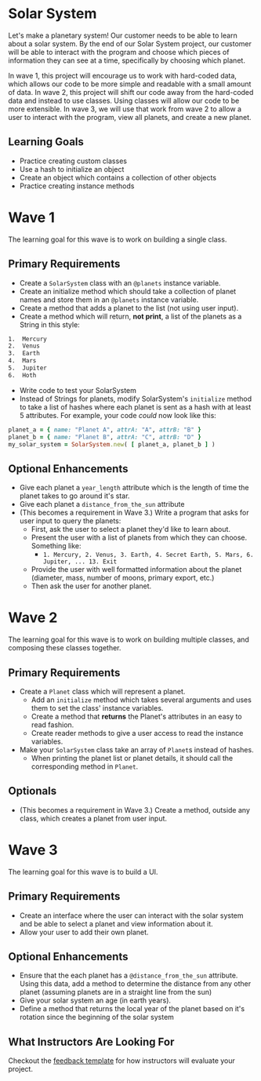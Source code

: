# Solar System
Let's make a planetary system!
Our customer needs to be able to learn about a solar system. By the end of our Solar System project, our customer will be able to interact with the program and choose which pieces of information they can see at a time, specifically by choosing which planet.

In wave 1, this project will encourage us to work with hard-coded data, which allows our code to be more simple and readable with a small amount of data. In wave 2, this project will shift our code away from the hard-coded data and instead to use classes. Using classes will allow our code to be more extensible. In wave 3, we will use that work from wave 2 to allow a user to interact with the program, view all planets, and create a new planet.

## Learning Goals

- Practice creating custom classes
- Use a hash to initialize an object
- Create an object which contains a collection of other objects
- Practice creating instance methods


# Wave 1
The learning goal for this wave is to work on building a single class.

## Primary Requirements
- Create a `SolarSystem` class with an `@planets` instance variable.
- Create an initialize method which should take a collection of planet names and store them in an `@planets` instance variable.
- Create a method that adds a planet to the list (not using user input).
- Create a method which will return, **not print**, a list of the planets as a String in this style:

```bash
1.  Mercury
2.  Venus
3.  Earth
4.  Mars
5.  Jupiter
6.  Hoth
```
- Write code to test your SolarSystem
- Instead of Strings for planets, modify SolarSystem's `initialize` method to take a list of hashes where each planet is sent as a hash with at least 5 attributes. For example, your code _could_ now look like this:
```ruby
planet_a = { name: "Planet A", attrA: "A", attrB: "B" }
planet_b = { name: "Planet B", attrA: "C", attrB: "D" }
my_solar_system = SolarSystem.new( [ planet_a, planet_b ] )
```

## Optional Enhancements
- Give each planet a `year_length` attribute which is the length of time the planet takes to go around it's star.  
- Give each planet a `distance_from_the_sun` attribute
- (This becomes a requirement in Wave 3.) Write a program that asks for user input to query the planets:
  - First, ask the user to select a planet they'd like to learn about.
  - Present the user with a list of planets from which they can choose. Something like:
    - `1. Mercury, 2. Venus, 3. Earth, 4. Secret Earth, 5. Mars, 6. Jupiter, ... 13. Exit`
  - Provide the user with well formatted information about the planet (diameter, mass, number of moons, primary export, etc.)
  - Then ask the user for another planet.

# Wave 2
The learning goal for this wave is to work on building multiple classes, and composing these classes together.

## Primary Requirements
- Create a `Planet` class which will represent a planet.
    - Add an `initialize` method which takes several arguments and uses them to set the class' instance variables.
    - Create a method that **returns** the Planet's attributes in an easy to read fashion.
    - Create reader methods to give a user access to read the instance variables.
- Make your `SolarSystem` class take an array of `Planet`s instead of hashes.
    - When printing the planet list or planet details, it should call the corresponding method in `Planet`.

## Optionals
-  (This becomes a requirement in Wave 3.) Create a method, outside any class, which creates a planet from user input.

# Wave 3
The learning goal for this wave is to build a UI.

## Primary Requirements
- Create an interface where the user can interact with the solar system and be able to select a planet and view information about it.  
- Allow your user to add their own planet.  

## Optional Enhancements
- Ensure that the each planet has a `@distance_from_the_sun` attribute. Using this data, add a method to determine the distance from any other planet (assuming planets are in a straight line from the sun)
- Give your solar system an age (in earth years).
- Define a method that returns the local year of the planet based on it's rotation since the beginning of the solar system

## What Instructors Are Looking For
Checkout the [feedback template](feedback.md) for how instructors will evaluate your project.
